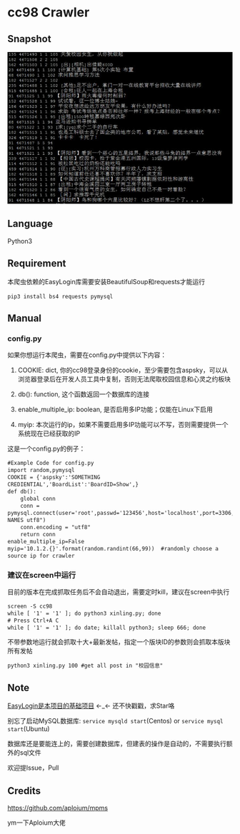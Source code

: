 # cc98 Crawler

## Snapshot

![Snapshot](doc/snapshot.jpg)

## Language

Python3

## Requirement

本爬虫依赖的EasyLogin库需要安装BeautifulSoup和requests才能运行

`pip3 install bs4 requests pymysql`

## Manual

### config.py

如果你想运行本爬虫，需要在config.py中提供以下内容：

1. COOKIE: dict, 你的cc98登录身份的cookie，至少需要包含aspsky，可以从浏览器登录后在开发人员工具中复制，否则无法爬取校园信息和心灵之约板块

2. db(): function, 这个函数返回一个数据库的连接

3. enable_multiple_ip: boolean, 是否启用多IP功能；仅能在Linux下启用

4. myip: 本次运行的ip，如果不需要启用多IP功能可以不写，否则需要提供一个系统现在已经获取的IP

这是一个config.py的例子：

```
#Example Code for config.py
import random,pymysql
COOKIE = {'aspsky':'SOMETHING CREDIENTIAL','BoardList':'BoardID=Show',}
def db():
    global conn
    conn = pymysql.connect(user='root',passwd='123456',host='localhost',port=3306,db='cc98',charset='utf8',init_command="set NAMES utf8")
    conn.encoding = "utf8"
    return conn
enable_multiple_ip=False
myip='10.1.2.{}'.format(random.randint(66,99))  #randomly choose a source ip for crawler
```

### 建议在screen中运行

目前的版本在完成抓取任务后不会自动退出，需要定时kill，建议在screen中执行

    screen -S cc98
    while [ '1' = '1' ]; do python3 xinling.py; done
    # Press Ctrl+A C
    while [ '1' = '1' ]; do date; killall python3; sleep 666; done

不带参数地运行就会抓取十大+最新发帖，指定一个版块ID的参数则会抓取本版块所有发帖

    python3 xinling.py 100 #get all post in "校园信息"

## Note

[EasyLogin是本项目的基础项目](https://github.com/zjuchenyuan/EasyLogin) ←_← 还不快戳戳，求Star咯

别忘了启动MySQL数据库: `service mysqld start`(Centos) or `service mysql start`(Ubuntu)

数据库还是要能连上的，需要创建数据库，但建表的操作是自动的，不需要执行额外的sql文件

欢迎提Issue，Pull

## Credits

https://github.com/aploium/mpms

ym一下Aploium大佬
